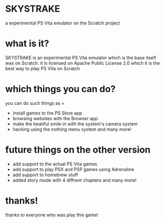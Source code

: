 # SKYSTRAKE
a experimental PS Vita emulator on the Scratch project 
# what is it?
SKYSTRAKE is an experimental PS Vita emulator which is the base itself was on Scratch. it is licensed on Apache Public License 2.0
which it is the best way to play PS Vita on Scratch
# which things you can do?
you can do such things as =
- install games to the PS Store app
- browsing websites with the Browser app
- make the beatiful smile in with the system's camera system
- hacking using the nothing menu system
and many more!
# future things on the other version
- add support to the actual PS Vita games
- add support to play PSX and PSP games using Adrenaline
- add support to homebrew stuff
- added story mode with 4 diffrent chapters
and many more!
# thanks!
thanks to everyone who was play this game!

